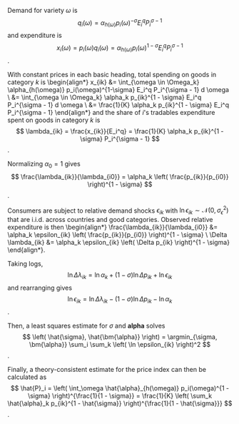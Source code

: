Demand for variety $\omega$ is
$$
q_i(\omega) = \alpha_{h(\omega)} p_i(\omega)^{-\sigma} E_i^q P_i^{\sigma - 1}
$$
and expenditure is
$$
x_i(\omega) = p_i(\omega) q_i(\omega) = \alpha_{h(\omega)} p_i(\omega)^{1-\sigma} E_i^q P_i^{\sigma - 1}
$$.

With constant prices in each basic heading, total spending on goods in category $k$ is
\begin{align*}
x_{ik} &= \int_{\omega \in \Omega_k} \alpha_{h(\omega)} p_i(\omega)^{1-\sigma} E_i^q P_i^{\sigma - 1} d \omega \\
&= \int_{\omega \in \Omega_k} \alpha_k p_{ik}^{1 - \sigma} E_i^q P_i^{\sigma - 1} d \omega \\
&= \frac{1}{K} \alpha_k p_{ik}^{1 - \sigma} E_i^q P_i^{\sigma - 1}
\end{align*}
and the share of $i$'s tradables expenditure spent on goods in category $k$ is 
$$
\lambda_{ik} = \frac{x_{ik}}{E_i^q} = \frac{1}{K} \alpha_k p_{ik}^{1 - \sigma} P_i^{\sigma - 1}
$$.

Normalizing $\alpha_0 = 1$ gives
$$
\frac{\lambda_{ik}}{\lambda_{i0}} = \alpha_k \left( \frac{p_{ik}}{p_{i0}} \right)^{1 - \sigma}
$$.

Consumers are subject to relative demand shocks $\epsilon_{ik}$ with $\ln \epsilon_{ik} \sim \mathcal{N}(0, \sigma_{\epsilon}^2)$ that are i.i.d. across countries and good categories. Observed relative expenditure is then
\begin{align*}
\frac{\lambda_{ik}}{\lambda_{i0}} &= \alpha_k \epsilon_{ik} \left( \frac{p_{ik}}{p_{i0}} \right)^{1 - \sigma} \\
\Delta \lambda_{ik} &= \alpha_k \epsilon_{ik} \left( \Delta p_{ik} \right)^{1 - \sigma}
\end{align*}.

Taking logs,
$$
\ln \Delta \lambda_{ik} = \ln \alpha_k + (1 - \sigma) \ln \Delta p_{ik} + \ln \epsilon_{ik}
$$
and rearranging gives
$$
\ln \epsilon_{ik} = \ln \Delta \lambda_{ik} - (1 - \sigma) \ln \Delta p_{ik} - \ln \alpha_k
$$.

Then, a least squares estimate for $\sigma$ and $\bm{alpha}$ solves
$$
\left( \hat{\sigma}, \hat{\bm{\alpha}} \right) = \argmin_{\sigma, \bm{\alpha}} \sum_i \sum_k \left( \ln \epsilon_{ik} \right)^2
$$.

Finally, a theory-consistent estimate for the price index can then be calculated as
$$
\hat{P}_i = \left( \int_\omega \hat{\alpha}_{h(\omega)} p_i(\omega)^{1 - \sigma} \right)^{\frac{1}{1 - \sigma}} = \frac{1}{K} \left( \sum_k \hat{\alpha}_k p_{ik}^{1 - \hat{\sigma}} \right)^{\frac{1}{1 - \hat{\sigma}}}
$$.